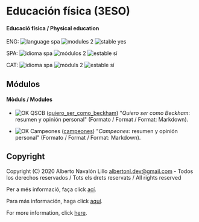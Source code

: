 # Educación física (3ESO)

#### Educació física / Physical education

ENG: ![language spa](https://img.shields.io/badge/language-spa-orange.svg) ![modules 2](https://img.shields.io/badge/modules-2-brightgreen.svg) ![stable yes](https://img.shields.io/badge/stable-yes-brightgreen.svg)

SPA: ![idioma spa](https://img.shields.io/badge/idioma-spa-orange.svg) ![módulos 2](https://img.shields.io/badge/m%C3%B3dulos-2-brightgreen.svg) ![estable sí](https://img.shields.io/badge/estable-s%C3%AD-brightgreen.svg)

CAT: ![idioma spa](https://img.shields.io/badge/idioma-spa-orange.svg) ![mòduls 2](https://img.shields.io/badge/m%C3%B2duls-2-brightgreen.svg) ![estable sí](https://img.shields.io/badge/estable-s%C3%AD-brightgreen.svg)

## Módulos

#### Mòduls / Modules

- ![OK](https://img.shields.io/badge/OK-brightgreen.svg) QSCB ([quiero_ser_como_beckham](https://github.com/albertonl/ies/blob/master/3ESO/EDF/quiero_ser_como_beckham)) "_Quiero ser como Beckham_: resumen y opinión personal" (Formato / Format / Format: Markdown).

- ![OK](https://img.shields.io/badge/OK-brightgreen.svg) Campeones ([campeones](https://github.com/albertonl/ies/blob/master/3ESO/EDF/campeones)) "_Campeones_: resumen y opinión personal" (Formato / Format / Format: Markdown).

## Copyright

Copyright (C) 2020 Alberto Navalón Lillo <albertonl.dev@gmail.com> - Todos los derechos reservados / Tots els drets reservats / All rights reserved

Per a més informació, faça click [ací](https://github.com/albertonl/ies/blob/master/COPYRIGHT-cat).

Para más información, haga click [aquí](https://github.com/albertonl/ies/blob/master/COPYRIGHT-spa).

For more information, click [here](https://github.com/albertonl/ies/blob/master/COPYRIGHT).

